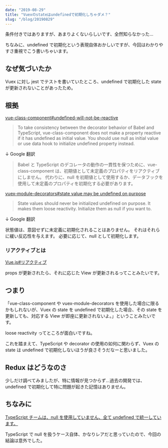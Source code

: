 ```yaml
---
date: "2019-08-29"
title: "Vuexのstateはundefinedで初期化しちゃダメ？"
slug: "/blog/20190829"
---
```


条件付きではありますが、あまりよくないらしいです、全然知らなかった…

ちなみに、undefined で初期化という表現自体おかしいですが、今回はわかりやすさ重視でこう書いちゃいます。

## なぜ気づいたか

Vuex に対し jest でテストを書いていたところ、undefined で初期化した state が更新されないことがあったため。

## 根拠

[vue-class-component#undefined-will-not-be-reactive](https://github.com/vuejs/vue-class-component#undefined-will-not-be-reactive)

> To take consistency between the decorator behavior of Babel and TypeScript, vue-class-component does not make a property reactive if it has undefined as initial value. You should use null as initial value or use data hook to initialize undefined property instead.

↓ Google 翻訳

> Babel と TypeScript のデコレータの動作の一貫性を保つために、vue-class-component は、初期値として未定義のプロパティをリアクティブにしません。 代わりに、null を初期値として使用するか、データフックを使用して未定義のプロパティを初期化する必要があります。

[vuex-module-decorators#state value may be undefined on purpose](https://github.com/championswimmer/vuex-module-decorators/issues/35)

> State values should never be initialized undefined on purpose. It makes them loose reactivity. Initialize them as null if you want to.

↓ Google 翻訳

状態値は、意図せずに未定義に初期化されることはありません。 それはそれらに緩い反応性を与えます。 必要に応じて、null として初期化します。

### リアクティブとは

[Vue.js#リアクティブ](https://ja.wikipedia.org/wiki/Vue.js#%E3%83%AA%E3%82%A2%E3%82%AF%E3%83%86%E3%82%A3%E3%83%96)

props が更新されたら、それに応じた View が更新されるってことみたいです。

## つまり

「vue-class-component や vuex-module-decorators を使用した場合に限るかもしれないが、Vuex の state を undefined で初期化した場合、その state を更新しても、対応する View が即座に更新されないよ。」ということみたいです。

loose reactivity ってところが面白いですね。

これを踏まえて、TypeScript や decorator の使用の如何に関わらず、Vuex の state は undefined で初期化しないほうが良さそうだなーと思いました。

## Redux はどうなのさ

少しだけ調べてみましたが、特に情報が見つからず…過去の開発では、undefined で初期化して特に問題が起きた記憶はありません。

## ちなみに

[TypeScript チームは、null を使用していません、全て undefined で統一しています。](https://github.com/Microsoft/TypeScript/wiki/Coding-guidelines#null-and-undefined)

TypeScript で null を扱うケース自体、かなりレアだと思っていたので、今回の結論は意外でした。
